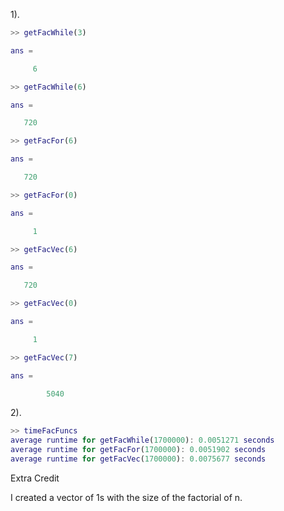 1).

```MATLAB
>> getFacWhile(3)

ans =

     6

>> getFacWhile(6)

ans =

   720

>> getFacFor(6)

ans =

   720

>> getFacFor(0)

ans =

     1

>> getFacVec(6)

ans =

   720

>> getFacVec(0)

ans =

     1

>> getFacVec(7)

ans =

        5040
```

2).

```MATLAB
>> timeFacFuncs
average runtime for getFacWhile(1700000): 0.0051271 seconds
average runtime for getFacFor(1700000): 0.0051902 seconds
average runtime for getFacVec(1700000): 0.0075677 seconds
```

Extra Credit

I created a vector of 1s with the size of the factorial of n.